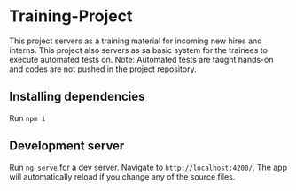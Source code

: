 # Training-Project
This project servers as a training material for incoming new hires and interns.
This project also servers as sa basic system for the trainees to execute automated tests on.
  Note: Automated tests are taught hands-on and codes are not pushed in the project repository.

## Installing dependencies
Run `npm i`

## Development server

Run `ng serve` for a dev server. Navigate to `http://localhost:4200/`. The app will automatically reload if you change any of the source files.
